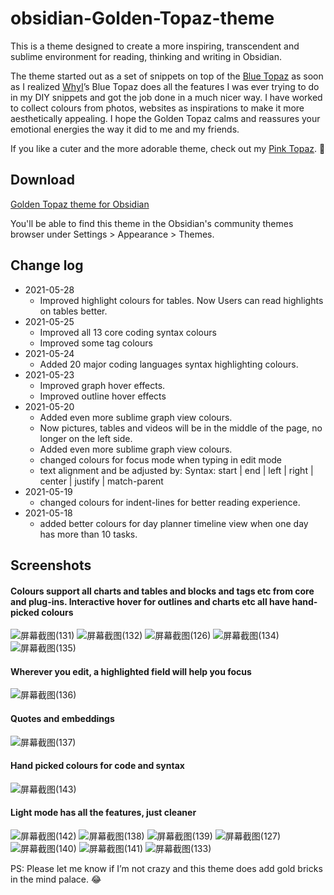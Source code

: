 # obsidian-Golden-Topaz-theme

This is a theme designed to create a more inspiring, transcendent and sublime environment for reading, thinking and writing in Obsidian.

The theme started out as a set of snippets on top of the [Blue Topaz](https://forum.obsidian.md/t/theme-blue-topaz-v2-4-updated-20210403-for-v0-11-12/6425) as soon as I realized [WhyI](https://forum.obsidian.md/u/whyI)’s Blue Topaz does all the features I was ever trying to do in my DIY snippets and got the job done in a much nicer way. I have worked to collect colours from photos, websites as inspirations to make it more aesthetically appealing. I hope the Golden Topaz calms and reassures your emotional energies the way it did to me and my friends.

If you like a cuter and the more adorable theme, check out my [Pink Topaz](https://forum.obsidian.md/t/pink-topaz-theme-for-flowers-and-sweetness/18451). :smiling_face_with_three_hearts:

## Download
[ Golden Topaz theme for Obsidian ](https://github.com/shaggyfeng/obsidian-Golden-Topaz-theme/releases/download/1.0.1/Golden.Topaz.zip)

You'll be able to find this theme in the Obsidian's community themes browser under Settings > Appearance > Themes.

## Change log
- 2021-05-28
	- Improved highlight colours for tables. Now Users can read highlights on tables better.
- 2021-05-25
	- Improved all 13 core coding syntax colours
	- Improved some tag colours
- 2021-05-24
	- Added 20 major coding languages syntax highlighting colours.
- 2021-05-23
	- Improved graph hover effects.
	- Improved outline hover effects
- 2021-05-20
	- Added even more sublime graph view colours.
	- Now pictures, tables and videos will be in the middle of the page, no longer on the left side.      
	- Added even more sublime graph view colours.
	- changed colours for focus mode when typing in edit mode
	- text alignment and be adjusted by: Syntax: start | end | left | right | center | justify | match-parent
- 2021-05-19
	- changed colours for indent-lines for better reading experience.   
- 2021-05-18 
	- added better colours for day planner timeline view when one day 
           has more than 10 tasks.
		
## Screenshots
#### Colours support all charts and tables and blocks and tags etc from core and plug-ins. Interactive hover for outlines and charts etc all have hand-picked colours
![屏幕截图(131)](https://user-images.githubusercontent.com/75353922/119465973-2e5f7180-bd12-11eb-8621-458271fb7f09.png)
![屏幕截图(132)](https://user-images.githubusercontent.com/75353922/119465992-328b8f00-bd12-11eb-9e25-5973a002aacc.png)
![屏幕截图(126)](https://user-images.githubusercontent.com/75353922/119466016-391a0680-bd12-11eb-9f57-1e13efc2bcf3.png)
![屏幕截图(134)](https://user-images.githubusercontent.com/75353922/119466631-d07f5980-bd12-11eb-99f4-443dc2c8cbd6.png)
![屏幕截图(135)](https://user-images.githubusercontent.com/75353922/119466646-d5dca400-bd12-11eb-84f0-9aabeee49f07.png)

#### Wherever you edit, a highlighted field will help you focus
![屏幕截图(136)](https://user-images.githubusercontent.com/75353922/119466811-fb69ad80-bd12-11eb-9c89-3e22673ed74d.png)

#### Quotes and embeddings
![屏幕截图(137)](https://user-images.githubusercontent.com/75353922/119466890-0ae8f680-bd13-11eb-86ef-d929f9bdbb1c.png)

#### Hand picked colours for code and syntax 
![屏幕截图(143)](https://user-images.githubusercontent.com/75353922/119466965-1c320300-bd13-11eb-98e3-f777f44130bc.png)

#### Light mode has all the features, just cleaner
![屏幕截图(142)](https://user-images.githubusercontent.com/75353922/119467192-4a174780-bd13-11eb-811a-54d9b2374bd8.png)
![屏幕截图(138)](https://user-images.githubusercontent.com/75353922/119467215-4e436500-bd13-11eb-835d-8f542a5f496a.png)
![屏幕截图(139)](https://user-images.githubusercontent.com/75353922/119467245-54d1dc80-bd13-11eb-9b9e-a35e43809ca0.png)
![屏幕截图(127)](https://user-images.githubusercontent.com/75353922/119467268-5ac7bd80-bd13-11eb-848e-277898b93283.png)
![屏幕截图(140)](https://user-images.githubusercontent.com/75353922/119467286-5e5b4480-bd13-11eb-92de-1980f54e2740.png)
![屏幕截图(141)](https://user-images.githubusercontent.com/75353922/119467296-60bd9e80-bd13-11eb-9259-db326f02a09e.png)
![屏幕截图(133)](https://user-images.githubusercontent.com/75353922/119467309-631ff880-bd13-11eb-91a3-d0e2b399402e.png)


PS:  Please let me know if I’m not crazy and this theme does add gold bricks in the mind palace. :joy:
